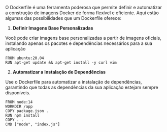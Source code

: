 O Dockerfile é uma ferramenta poderosa que permite definir e automatizar a construção de imagens Docker de forma flexível e eficiente. Aqui estão algumas das possibilidades que um Dockerfile oferece:

1. **Definir Imagens Base Personalizadas**

Você pode criar imagens base personalizadas a partir de imagens oficiais, instalando apenas os pacotes e dependências necessários para a sua aplicação

    FROM ubuntu:20.04
    RUN apt-get update && apt-get install -y curl vim

2. **Automatizar a Instalação de Dependências**

Use o Dockerfile para automatizar a instalação de dependências, garantindo que todas as dependências da sua aplicação estejam sempre disponíveis.

    FROM node:14
    WORKDIR /app
    COPY package.json .
    RUN npm install
    COPY . .
    CMD ["node", "index.js"]
